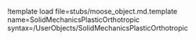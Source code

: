 !template load file=stubs/moose_object.md.template name=SolidMechanicsPlasticOrthotropic syntax=/UserObjects/SolidMechanicsPlasticOrthotropic